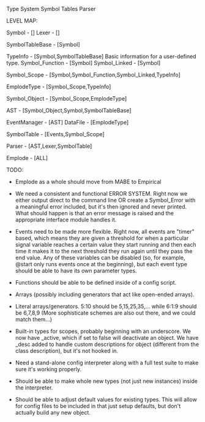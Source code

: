 Type System
Symbol Tables
Parser

LEVEL MAP:

Symbol            - []
Lexer             - []

SymbolTableBase   - [Symbol]

TypeInfo          - [Symbol,SymbolTableBase] Basic information for a user-defined type.
Symbol_Function   - [Symbol]
Symbol_Linked     - [Symbol]

Symbol_Scope      - [Symbol,Symbol_Function,Symbol_Linked,TypeInfo]

EmplodeType       - [Symbol_Scope,TypeInfo]

Symbol_Object     - [Symbol_Scope,EmplodeType]

AST               - [Symbol_Object,Symbol,SymbolTableBase]

EventManager      - [AST]
DataFile          - [EmplodeType]

SymbolTable       - [Events,Symbol_Scope]

Parser            - [AST,Lexer,SymbolTable]

Emplode           - [ALL]


TODO:

* Emplode as a whole should move from MABE to Empirical

* We need a consistent and functional ERROR SYSTEM.
Right now we either output direct to the command line OR create a Symbol_Error
with a meaningful error included, but it's then ignored and never printed.
What should happen is that an error message is raised and the appropriate interface
module handles it.

* Events need to be made more flexible.
Right now, all events are "timer" based, which means they are given a threshold for
when a particular signal variable reaches a certain value they start running and then
each time it makes it to the next threshold they run again until they pass the end
value.  Any of these variables can be disabled (so, for example, @start only runs
events once at the beginning), but each event type should be able to have its own
parameter types.

* Functions should be able to be defined inside of a config script.

* Arrays (possibly including generators that act like open-ended arrays).

* Literal arrays/generators.
5:10 should be 5,15,25,35,... while 6:1:9 should be 6,7,8,9
(More sophisticate schemes are also out there, and we could match them...)

* Built-in types for scopes, probably beginning with an underscore.
We now have _active, which if set to false will deactivate an object.  We have _desc 
added to handle custom descriptions for object (different from the class description),
but it's not hooked in.

* Need a stand-alone config interpreter along with a full test suite to make sure it's
working properly.

* Should be able to make whole new types (not just new instances) inside the interpreter.

* Should be able to adjust default values for existing types.  This will allow for config
files to be included in that just setup defaults, but don't actually build any new object.
